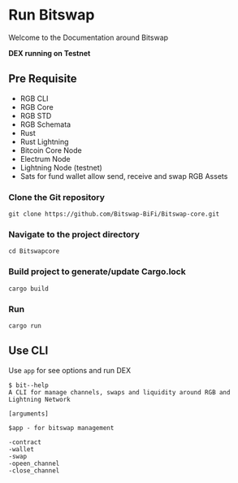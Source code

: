 # Run Bitswap

Welcome to the Documentation around Bitswap

**DEX running on Testnet**

## Pre Requisite

- RGB CLI
- RGB Core
- RGB STD
- RGB Schemata
- Rust
- Rust Lightning
- Bitcoin Core Node
- Electrum Node
- Lightning Node (testnet)
- Sats for fund wallet allow send, receive and swap RGB Assets

### Clone the Git repository

```git
git clone https://github.com/Bitswap-BiFi/Bitswap-core.git
```

### Navigate to the project directory
```cd
cd Bitswapcore
```

### Build project to generate/update Cargo.lock
```cargo
cargo build
```

### Run

```cargo
cargo run
```

## Use CLI

Use ``app`` for see options and run DEX
```cli
$ bit--help
A CLI for manage channels, swaps and liquidity around RGB and Lightning Network

[arguments]

$app - for bitswap management

-contract
-wallet
-swap
-opeen_channel
-close_channel

```
